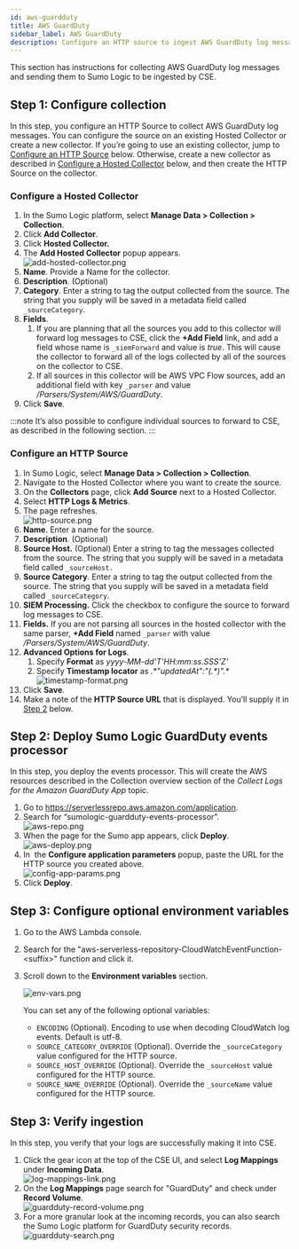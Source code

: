 ```yaml
---
id: aws-guardduty
title: AWS GuardDuty
sidebar_label: AWS GuardDuty
description: Configure an HTTP source to ingest AWS GuardDuty log messages and send them to GuardDuty system parser.
---
```


This section has instructions for collecting AWS GuardDuty log messages and sending them to Sumo Logic to be ingested by CSE.

## Step 1: Configure collection

In this step, you configure an HTTP Source to collect AWS GuardDuty log messages. You can configure the source on an existing Hosted Collector or create a new collector. If you’re going to use an existing collector, jump to [Configure an HTTP Source](#configure-an-http-source) below. Otherwise, create a new collector as described in [Configure a Hosted Collector](#configure-a-hosted-collector) below, and then create the HTTP Source on the collector.

### Configure a Hosted Collector

1. In the Sumo Logic platform, select **Manage Data \> Collection \> Collection**.
1. Click **Add Collector**.
1. Click **Hosted Collector.**
1. The **Add Hosted Collector** popup appears.  
    ![add-hosted-collector.png](/img/cse/add-hosted-collector.png)
1. **Name**. Provide a Name for the collector.
1. **Description**. (Optional)
1. **Category**. Enter a string to tag the output collected from the source. The string that you supply will be saved in a metadata field called `_sourceCategory`. 
1. **Fields**. 
    1. If you are planning that all the sources you add to this collector will forward log messages to CSE, click the **+Add Field** link, and add a field whose name is `_siemForward` and value is *true*. This will cause the collector to forward all of the logs collected by all of the sources on the collector to CSE.
    1. If all sources in this collector will be AWS VPC Flow sources, add an additional field with key `_parser` and value */Parsers/System/AWS/GuardDuty*.
1. Click **Save**.

:::note
It’s also possible to configure individual sources to forward to CSE, as described in the following section.
:::

### Configure an HTTP Source

1. In Sumo Logic, select **Manage Data \> Collection \> Collection**. 
1. Navigate to the Hosted Collector where you want to create the source.
1. On the **Collectors** page, click **Add Source** next to a Hosted Collector.
1. Select **HTTP Logs & Metrics**. 
1. The page refreshes.  
    ![http-source.png](/img/cse/http-source.png)
1. **Name**. Enter a name for the source. 
1. **Description**. (Optional) 
1. **Source Host.** (Optional) Enter a string to tag the messages collected from the source. The string that you supply will be saved in a metadata field called `_sourceHost.`
1. **Source Category**. Enter a string to tag the output collected from the source. The string that you supply will be saved in a metadata field called `_sourceCategory`.
1. **SIEM Processing.** Click the checkbox to configure the source to forward log messages to CSE.
1. **Fields.** If you are not parsing all sources in the hosted collector with the same parser, **+Add Field** named `_parser` with value */Parsers/System/AWS/GuardDuty*.
12. **Advanced Options for Logs**.
    1. Specify **Format** as *yyyy-MM-dd'T'HH:mm:ss.SSS'Z'*
    1. Specify **Timestamp locator** as *.\*"updatedAt":"(.\*)".\**  
        ![timestamp-format.png](/img/cse/timestamp-format.png)
13. Click **Save**.
14. Make a note of the **HTTP Source URL** that is displayed. You’ll supply it in [Step 2](#step-2-deploy-sumo-logic-guardduty-events-processor) below.

## Step 2: Deploy Sumo Logic GuardDuty events processor

In this step, you deploy the events processor. This will create the AWS resources described in the Collection overview section of the *Collect Logs for the Amazon GuardDuty App* topic.

1. Go to https://serverlessrepo.aws.amazon.com/application.
1. Search for “sumologic-guardduty-events-processor”.   
    ![aws-repo.png](/img/cse/aws-repo.png)
1. When the page for the Sumo app appears, click **Deploy**.  
    ![aws-deploy.png](/img/cse/aws-deploy.png)
1. In  the **Configure application parameters** popup, paste the URL for the HTTP source you created above.  
    ![config-app-params.png](/img/cse/config-app-params.png)
1. Click **Deploy**.

## Step 3: Configure optional environment variables

1. Go to the AWS Lambda console.
1. Search for the "aws-serverless-repository-CloudWatchEventFunction-\<suffix\>" function and click it.
1. Scroll down to the **Environment variables** section.

    ![env-vars.png](/img/cse/env-vars.png)  

    You can set any of the following optional variables:

   * `ENCODING` (Optional). Encoding to use when decoding CloudWatch log events. Default is utf-8.
   * `SOURCE_CATEGORY_OVERRIDE` (Optional). Override the `_sourceCategory` value configured for the HTTP source.
   * `SOURCE_HOST_OVERRIDE` (Optional). Override the `_sourceHost` value  configured for the HTTP source.
   * `SOURCE_NAME_OVERRIDE` (Optional). Override the `_sourceName` value configured for the HTTP source.

## Step 3: Verify ingestion

In this step, you verify that your logs are successfully making it into CSE. 

1. Click the gear icon at the top of the CSE UI, and select **Log Mappings** under **Incoming Data**.  
    ![log-mappings-link.png](/img/cse/log-mappings-link.png)
1. On the **Log Mappings** page search for "GuardDuty" and check under **Record Volume**.  
    ![guardduty-record-volume.png](/img/cse/guardduty-record-volume.png)
1. For a more granular look at the incoming records, you can also search the Sumo Logic platform for GuardDuty security records.  
    ![guardduty-search.png](/img/cse/guardduty-search.png)

